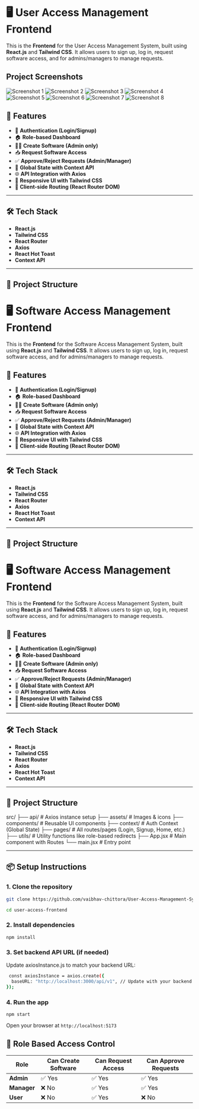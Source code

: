 # 🖥️ User Access Management Frontend

This is the **Frontend** for the User Access Management System, built using **React.js** and **Tailwind CSS**. It allows users to sign up, log in, request software access, and for admins/managers to manage requests.

## Project Screenshots

![Screenshot 1](./src/results/login.png)
![Screenshot 2](./src/results/signup.png)
![Screenshot 3](./src/results/Employee_homePage.png)
![Screenshot 4](./src/results/requestAccess.png)
![Screenshot 5](./src/results/admin_HomePage.png)
![Screenshot 6](./src/results/createSoftware.png)
![Screenshot 7](./src/results/manager_HomePage.png)
![Screenshot 8](./src/results/pendingRequests.png)

## 🚀 Features

- 🔐 **Authentication (Login/Signup)**
- 🏠 **Role-based Dashboard**
- 🧑‍💻 **Create Software (Admin only)**
- 📥 **Request Software Access**
- ✅ **Approve/Reject Requests (Admin/Manager)**
- 🔄 **Global State with Context API**
- 🌐 **API Integration with Axios**
- 🎨 **Responsive UI with Tailwind CSS**
- 🧭 **Client-side Routing (React Router DOM)**

---

## 🛠️ Tech Stack

- **React.js**
- **Tailwind CSS**
- **React Router**
- **Axios**
- **React Hot Toast**
- **Context API**

---

## 📁 Project Structure

# 🖥️ Software Access Management Frontend

This is the **Frontend** for the Software Access Management System, built using **React.js** and **Tailwind CSS**. It allows users to sign up, log in, request software access, and for admins/managers to manage requests.

## 🚀 Features

- 🔐 **Authentication (Login/Signup)**
- 🏠 **Role-based Dashboard**
- 🧑‍💻 **Create Software (Admin only)**
- 📥 **Request Software Access**
- ✅ **Approve/Reject Requests (Admin/Manager)**
- 🔄 **Global State with Context API**
- 🌐 **API Integration with Axios**
- 🎨 **Responsive UI with Tailwind CSS**
- 🧭 **Client-side Routing (React Router DOM)**

---

## 🛠️ Tech Stack

- **React.js**
- **Tailwind CSS**
- **React Router**
- **Axios**
- **React Hot Toast**
- **Context API**

---

## 📁 Project Structure

# 🖥️ Software Access Management Frontend

This is the **Frontend** for the Software Access Management System, built using **React.js** and **Tailwind CSS**. It allows users to sign up, log in, request software access, and for admins/managers to manage requests.

## 🚀 Features

- 🔐 **Authentication (Login/Signup)**
- 🏠 **Role-based Dashboard**
- 🧑‍💻 **Create Software (Admin only)**
- 📥 **Request Software Access**
- ✅ **Approve/Reject Requests (Admin/Manager)**
- 🔄 **Global State with Context API**
- 🌐 **API Integration with Axios**
- 🎨 **Responsive UI with Tailwind CSS**
- 🧭 **Client-side Routing (React Router DOM)**

---

## 🛠️ Tech Stack

- **React.js**
- **Tailwind CSS**
- **React Router**
- **Axios**
- **React Hot Toast**
- **Context API**

---

## 📁 Project Structure

src/
├── api/ # Axios instance setup
├── assets/ # Images & icons
├── components/ # Reusable UI components
├── context/ # Auth Context (Global State)
├── pages/ # All routes/pages (Login, Signup, Home, etc.)
├── utils/ # Utility functions like role-based redirects
├── App.jsx # Main component with Routes
└── main.jsx # Entry point

---

## 📦 Setup Instructions

### 1. Clone the repository

```bash
git clone https://github.com/vaibhav-chittora/User-Access-Management-System-Frontend.git

cd user-access-frontend
```

### 2. Install dependencies

`npm install`

### 3. Set backend API URL (if needed)

Update axiosInstance.js to match your backend URL:

```bash
 const axiosInstance = axios.create({
  baseURL: "http://localhost:3000/api/v1", // Update with your backend URL
});

```

### 4. Run the app

`npm start`

Open your browser at `http://localhost:5173`

## 👥 Role Based Access Control

| **Role**    | **Can Create Software** | **Can Request Access** | **Can Approve Requests** |
| ----------- | ----------------------- | ---------------------- | ------------------------ |
| **Admin**   | ✅ Yes                  | ✅ Yes                 | ✅ Yes                   |
| **Manager** | ❌ No                   | ✅ Yes                 | ✅ Yes                   |
| **User**    | ❌ No                   | ✅ Yes                 | ❌ No                    |
